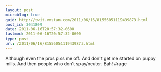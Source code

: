 ```yaml
---
layout: post
microblog: true
guid: http://twit.vmstan.com/2011/06/16/81556051119439873.html
post_id: 3041809
date: 2011-06-16T20:57:32-0600
lastmod: 2011-06-16T20:57:32-0600
type: post
url: /2011/06/16/81556051119439873.html
---
```

Although even the pros piss me off. And don't get me started on puppy mills. And then people who don't spay/neuter. Bah! #rage

